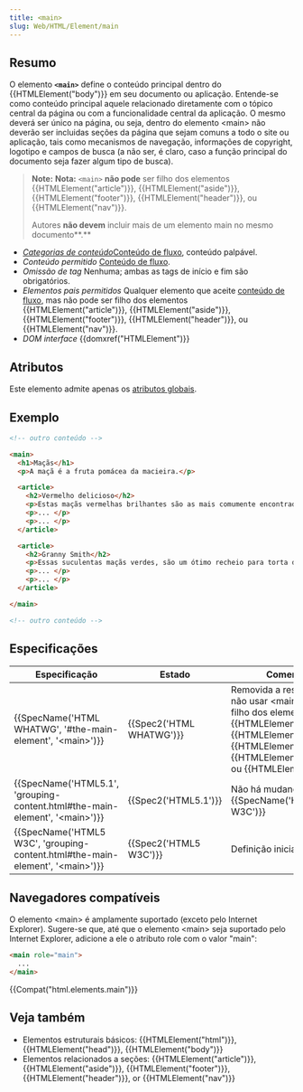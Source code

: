```yaml
---
title: <main>
slug: Web/HTML/Element/main
---
```


## Resumo

O elemento **`<main>`** define o conteúdo principal dentro do {{HTMLElement("body")}} em seu documento ou aplicação. Entende-se como conteúdo principal aquele relacionado diretamente com o tópico central da página ou com a funcionalidade central da aplicação. O mesmo deverá ser único na página, ou seja, dentro do elemento \<main> não deverão ser incluidas seções da página que sejam comuns a todo o site ou aplicação, tais como mecanismos de navegação, informações de copyright, logotipo e campos de busca (a não ser, é claro, caso a função principal do documento seja fazer algum tipo de busca).

> **Note:** **Nota:** `<main>` **não pode** ser filho dos elementos {{HTMLElement("article")}}, {{HTMLElement("aside")}}, {{HTMLElement("footer")}}, {{HTMLElement("header")}}, ou {{HTMLElement("nav")}}.
>
> Autores **não devem** incluir mais de um elemento main no mesmo documento**.**

- _[Categorias de conteúdo](/pt-BR/docs/HTML/Content_categories)_[Conteúdo de fluxo](/pt-BR/docs/Web/HTML/Content_categories#Flow_content), conteúdo palpável.
- _Conteúdo permitido_ [Conteúdo de fluxo](/pt-BR/docs/Web/HTML/Content_categories#Flow_content).
- _Omissão de tag_ Nenhuma; ambas as tags de início e fim são obrigatórios.
- _Elementos pais permitidos_ Qualquer elemento que aceite [conteúdo de fluxo](/pt-BR/docs/Web/HTML/Content_categories#Flow_content), mas não pode ser filho dos elementos {{HTMLElement("article")}}, {{HTMLElement("aside")}}, {{HTMLElement("footer")}}, {{HTMLElement("header")}}, ou {{HTMLElement("nav")}}.
- _DOM interface_ {{domxref("HTMLElement")}}

## Atributos

Este elemento admite apenas os [atributos globais](/pt-BR/docs/Web/HTML/Global_attributes).

## Exemplo

```html
<!-- outro conteúdo -->

<main>
  <h1>Maçãs</h1>
  <p>A maçã é a fruta pomácea da macieira.</p>

  <article>
    <h2>Vermelho delicioso</h2>
    <p>Estas maçãs vermelhas brilhantes são as mais comumente encontradas em muitos supermercados.</p>
    <p>... </p>
    <p>... </p>
  </article>

  <article>
    <h2>Granny Smith</h2>
    <p>Essas suculentas maçãs verdes, são um ótimo recheio para torta de maçã.</p>
    <p>... </p>
    <p>... </p>
  </article>

</main>

<!-- outro conteúdo -->
```

## Especificações

| Especificação                                                                                                    | Estado                           | Comentário                                                                                                                                                                                                                                           |
| ---------------------------------------------------------------------------------------------------------------- | -------------------------------- | ---------------------------------------------------------------------------------------------------------------------------------------------------------------------------------------------------------------------------------------------------- |
| {{SpecName('HTML WHATWG', '#the-main-element', '&lt;main&gt;')}}                             | {{Spec2('HTML WHATWG')}} | Removida a restrição sobre não usar \<main> como um filho dos elementos {{HTMLElement("article")}}, {{HTMLElement("aside")}}, {{HTMLElement("footer")}}, {{HTMLElement("header")}}, ou {{HTMLElement("nav")}}. |
| {{SpecName('HTML5.1', 'grouping-content.html#the-main-element', '&lt;main&gt;')}}     | {{Spec2('HTML5.1')}}     | Não há mudança na {{SpecName('HTML5 W3C')}}                                                                                                                                                                                                   |
| {{SpecName('HTML5 W3C', 'grouping-content.html#the-main-element', '&lt;main&gt;')}} | {{Spec2('HTML5 W3C')}}     | Definição inicial.                                                                                                                                                                                                                                   |

## Navegadores compatíveis

O elemento \<main> é amplamente suportado (exceto pelo Internet Explorer). Sugere-se que, até que o elemento \<main> seja suportado pelo Internet Explorer, adicione a ele o atributo role com o valor "main":

```html
<main role="main">
  ...
</main>
```

{{Compat("html.elements.main")}}

## Veja também

- Elementos estruturais básicos: {{HTMLElement("html")}}, {{HTMLElement("head")}}, {{HTMLElement("body")}}
- Elementos relacionados a seções: {{HTMLElement("article")}}, {{HTMLElement("aside")}}, {{HTMLElement("footer")}}, {{HTMLElement("header")}}, or {{HTMLElement("nav")}}
